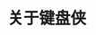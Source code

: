 <!--
 * @Description: 
 * @Date: 1985-10-26 16:15:00
 * @LastEditors: Lorin
 * @LastEditTime: 2020-03-08 22:35:35
 -->
# 关于键盘侠
